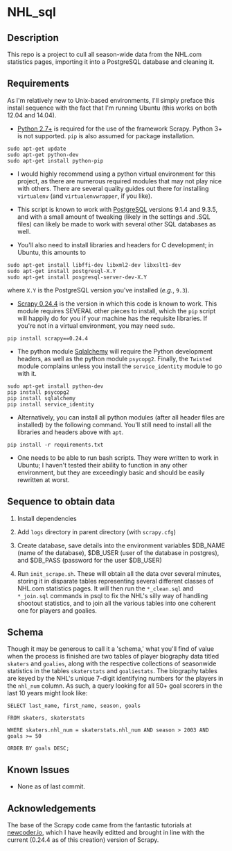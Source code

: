 NHL_sql
=======

Description
-----------

This repo is a project to cull all season-wide data from the NHL.com statistics pages, importing it into a PostgreSQL database and cleaning it.

Requirements
------------

As I'm relatively new to Unix-based environments, I'll simply preface this install sequence with the fact that I'm running Ubuntu (this works on both 12.04 and 14.04).

* [Python 2.7+][1] is required for the use of the framework Scrapy. Python 3+ is not supported.  `pip` is also assumed for package installation.

```
sudo apt-get update
sudo apt-get python-dev
sudo apt-get install python-pip
```

* I would highly recommend using a python virtual environment for this project, as there are numerous required modules that may not play nice with others.  There are several quality guides out there for installing `virtualenv` (and `virtualenvwrapper`, if you like).

* This script is known to work with [PostgreSQL][4] versions 9.1.4 and 9.3.5, and with a small amount of tweaking (likely in the settings and .SQL files) can likely be made to work with several other SQL databases as well.

* You'll also need to install libraries and headers for C development; in Ubuntu, this amounts to

```
sudo apt-get install libffi-dev libxml2-dev libxslt1-dev
sudo apt-get install postgresql-X.Y
sudo apt-get install posgresql-server-dev-X.Y
```

where `X.Y` is the PostgreSQL version you've installed (*e.g.*, `9.3`).

* [Scrapy 0.24.4][2] is the version in which this code is known to work.  This module requires SEVERAL other pieces to install, which the `pip` script will happily do for you if your machine has the requisite libraries. If you're not in a virtual environment, you may need `sudo`.

```
pip install scrapy==0.24.4
```

* The python module [Sqlalchemy][3] will require the Python development headers, as well as the python module `psycopg2`.  Finally, the `Twisted` module complains unless you install the `service_identity` module to go with it.

```
sudo apt-get install python-dev
pip install psycopg2
pip install sqlalchemy
pip install service_identity
```

* Alternatively, you can install all python modules (after all header files are installed) by the following command.  You'll still need to install all the libraries and headers above with `apt`.

```
pip install -r requirements.txt
```

* One needs to be able to run bash scripts.  They were written to work in Ubuntu; I haven't tested their ability to function in any other environment, but they are exceedingly basic and should be easily rewritten at worst.

Sequence to obtain data
-----------------------

1. Install dependencies

2. Add `logs` directory in parent directory (with `scrapy.cfg`)

3. Create database, save details into the environment variables $DB_NAME (name of the database), $DB_USER (user of the database in postgres), and $DB_PASS (password for the user $DB_USER)

4. Run `init_scrape.sh`.  These will obtain all the data over several minutes, storing it in disparate tables representing several different classes of NHL.com statistics pages.  It will then run the `*_clean.sql` and `*_join.sql` commands in psql to fix the NHL's silly way of handling shootout statistics, and to join all the various tables into one coherent one for players and goalies.

Schema
------

Though it may be generous to call it a 'schema,' what you'll find of value when the process is finished are two tables of player biography data titled `skaters` and `goalies`, along with the respective collections of seasonwide statistics in the tables `skaterstats` and `goaliestats`.  The biography tables are keyed by the NHL's unique 7-digit identifying numbers for the players in the `nhl_num` column.  As such, a query looking for all 50+ goal scorers in the last 10 years might look like:

`SELECT last_name, first_name, season, goals`

`FROM skaters, skaterstats`

`WHERE skaters.nhl_num = skaterstats.nhl_num AND season > 2003 AND goals >= 50`

`ORDER BY goals DESC;`

Known Issues
------------

* None as of last commit.

Acknowledgements
----------------

The base of the Scrapy code came from the fantastic tutorials at [newcoder.io][5], which I have heavily editted and brought in line with the current (0.24.4 as of this creation) version of Scrapy.

[1]: https://www.python.org/download/   "Download Python"
[2]: http://doc.scrapy.org/en/latest/intro/install.html "Scrapy Installation Guide"
[3]: http://www.sqlalchemy.org/download.html "Download - SQLAlchemy"
[4]: http://www.postgresql.org/download/ "PostgreSQL: Downloads"
[5]: http://newcoder.io/scrape/ "New Coder - Web Scraper"
